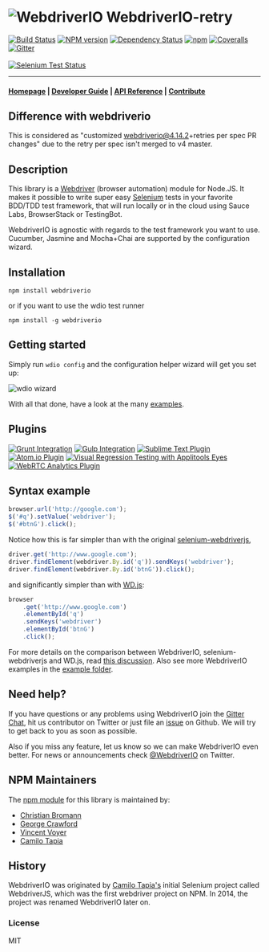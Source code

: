 ![WebdriverIO](http://www.christian-bromann.com/wdio.png)
WebdriverIO-retry
===========

[![Build Status](https://travis-ci.org/webdriverio/webdriverio.svg?branch=master)](https://travis-ci.org/webdriverio/webdriverio) [![NPM version](https://badge.fury.io/js/webdriverio.svg)](http://badge.fury.io/js/webdriverio) [![Dependency Status](https://www.versioneye.com/user/projects/58932ea4b166b50039982a32/badge.svg?style=flat-square)](https://www.versioneye.com/user/projects/58932ea4b166b50039982a32) [![npm](https://img.shields.io/npm/dm/webdriverio.svg?maxAge=2592000)]() [![Coveralls](https://img.shields.io/coveralls/webdriverio/webdriverio/master.svg?maxAge=2592000)]() [![Gitter](https://badges.gitter.im/webdriverio/webdriverio.svg)](https://gitter.im/webdriverio/webdriverio?utm_source=badge&utm_medium=badge&utm_campaign=pr-badge&utm_content=badge)
<br><br>
[![Selenium Test Status](https://saucelabs.com/browser-matrix/webdriverio.svg)](https://saucelabs.com/u/webdriverio)

---

#### [Homepage](http://webdriver.io) | [Developer Guide](http://webdriver.io/guide.html) | [API Reference](http://webdriver.io/api.html) | [Contribute](http://webdriver.io/contribute.html)

## Difference with webdriverio

This is considered as "customized webdriverio@4.14.2+retries per spec PR changes" due to the retry per spec isn't merged to v4 master.

## Description

This library is a [Webdriver](https://w3c.github.io/webdriver/webdriver-spec.html)
(browser automation) module for Node.JS. It makes it possible to write
super easy [Selenium](<https://en.wikipedia.org/wiki/Selenium_(software)>) tests in your favorite
BDD/TDD test framework, that will run locally or in the cloud using Sauce Labs, BrowserStack or TestingBot.

WebdriverIO is agnostic with regards to the test framework you want to use. Cucumber, Jasmine and Mocha+Chai
are supported by the configuration wizard.

## Installation

```shell
npm install webdriverio
```

or if you want to use the wdio test runner

```shell
npm install -g webdriverio
```

## Getting started

Simply run `wdio config` and the configuration helper wizard will get you set up:

![wdio wizard](http://webdriver.io/images/config-utility.gif)

With all that done, have a look at the many [examples](examples/).

## Plugins

[![Grunt Integration](http://webdriver.io/images/plugins/grunt.png)](https://github.com/webdriverio/grunt-webdriver)
[![Gulp Integration](http://webdriver.io/images/plugins/gulp.png)](https://github.com/webdriverio/gulp-webdriver)
[![Sublime Text Plugin](http://webdriver.io/images/plugins/sublime.png)](https://packagecontrol.io/packages/WebdriverIO)
[![Atom.io Plugin](http://webdriver.io/images/plugins/atom.png)](https://atom.io/packages/webdriverio-snippets)
[![Visual Regression Testing with Applitools Eyes](http://webdriver.io/images/plugins/applitools.png)](https://github.com/webdriverio/webdrivercss#applitools-eyes-support)
[![WebRTC Analytics Plugin](http://webdriver.io/images/plugins/webrtc.png)](https://github.com/webdriverio/webdriverrtc)

## Syntax example

```js
browser.url('http://google.com');
$('#q').setValue('webdriver');
$('#btnG').click();
```

Notice how this is far simpler than with the original [selenium-webdriverjs](https://github.com/SeleniumHQ/selenium/wiki/WebDriverJs),

```js
driver.get('http://www.google.com');
driver.findElement(webdriver.By.id('q')).sendKeys('webdriver');
driver.findElement(webdriver.By.id('btnG')).click();
```

and significantly simpler than with [WD.js](https://github.com/admc/wd):

```js
browser
    .get('http://www.google.com')
    .elementById('q')
    .sendKeys('webdriver')
    .elementById('btnG')
    .click();
```

For more details on the comparison between WebdriverIO, selenium-webdriverjs and WD.js,
read [this discussion](https://github.com/webdriverio/webdriverio/issues/138). Also see more WebdriverIO examples in the [example folder](https://github.com/webdriverio/webdriverio/tree/master/examples).

## Need help?

If you have questions or any problems using WebdriverIO join the [Gitter Chat](https://gitter.im/webdriverio/webdriverio), hit us contributor on
Twitter or just file an [issue](https://github.com/webdriverio/webdriverio/issues) on Github. We will try to get back to you as soon as possible.

Also if you miss any feature, let us know so we can make WebdriverIO even better. For news or
announcements check [@WebdriverIO](http://twitter.com/webdriverio) on Twitter.

## NPM Maintainers

The [npm module](https://www.npmjs.com/package/webdriverio) for this library is maintained by:

-   [Christian Bromann](https://github.com/christian-bromann)
-   [George Crawford](https://github.com/georgecrawford)
-   [Vincent Voyer](https://github.com/vvo)
-   [Camilo Tapia](http://github.com/Camme)

## History

WebdriverIO was originated by [Camilo Tapia's](https://github.com/camme) initial
Selenium project called WebdriverJS, which was the first webdriver project on NPM.
In 2014, the project was renamed WebdriverIO later on.

### License

MIT
